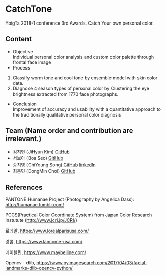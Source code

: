 # CatchTone
YbigTa 2018-1 conference 3rd Awards. Catch Your own personal color.

## Content
* Objective   
Individual personal color analysis and custom color palette through frontal face image
* Process    
1) Classify worm tone and cool tone by ensemble model with skin color data.  
2) Diagnose 4 season types of personal color by Clustering the eye brightness extracted from 1770 face photographs.  
* Conclusion   
Improvement of accuracy and usability with a quantitative approach to the traditionally qualitative personal color diagnosis  

## Team (**Name order and contribution are irrelevant.**)
* 김지현 (JiHyun Kim) [GitHub](https://github.com/ooojh)
* 서보아 (Boa Seo) [GitHub](https://github.com/Vividoer)
* 송치영 (ChiYoung Song) [GitHub](https://github.com/SongChiYoung) [linkedIn](https://www.linkedin.com/in/치영-송-685671153)
* 최동민 (DongMin Choi) [GitHub](https://github.com/CDM98)

## References

PANTONE Humanae Project (Photography by Angelica Dass): http://humanae.tumblr.com/  

PCCS(Practical Color Coordinate System) from Japan Color Research Instutute (http://www.jcri.jp/JCRI/)

로레알, https://www.lorealparisusa.com/

랑콤, https://www.lancome-usa.com/

메이블린, https://www.maybelline.com/

Opencv - dlib, https://www.pyimagesearch.com/2017/04/03/facial-landmarks-dlib-opencv-python/
